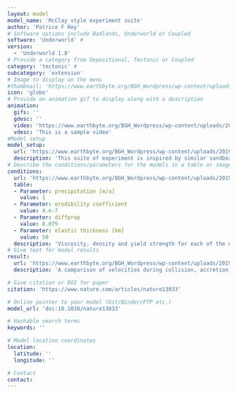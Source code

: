 ```yaml
---
layout: model
model_name: 'McClay style experiment suite'
author: 'Patrice F Rey'
# Software options include Badlands, Underworld or Coupled
software: 'Underworld' # 
version: 
  - 'Underworld 1.8'
# Provide a category from Depositional, Tectonic or Coupled
category: 'tectonic' # 
subcategory: 'extension'
# Image to display on the menu
#thumbnail: 'https://www.earthbyte.org/BGH_Wordpress/wp-content/uploads/2019/07/SlabPlateauCollision_white_background.jpg'
icon: 'globe'
# Provide an animation gif to display along with a description
animation:
  gifs: ''
  gdesc: ''
  video: 'https://www.earthbyte.org/BGH_Wordpress/wp-content/uploads/2019/08/A_McClay200_nomghr_Insta-1.mp4'
  vdesc: 'This is a sample video'
#Model setup
model_setup:
  url: 'https://www.earthbyte.org/BGH_Wordpress/wp-content/uploads/2019/08/McClay100.0004.png'
  description: 'This suite of experiment is inspired by similar sandbox analog models from Kent McClay. The model represents a domain 144 km long and 36 km deep, the top 12 km of which is made of air-like material. There is 16 km of sedimentary rocks distributed over 10 layers, the top 10 are 1.5 km thick. Underneath, there is 8 km of stronger rocks (i.e. larger cohesion and coefficient of friction). The fourth layer from the top is a salt-like layer (density 2000 kg/m3, viscosity 1e19 Pa.s). Otherwise, density increases with depth. We impose a pseudo-isostatic condition at the base of the model, to maintain the lithostatic pressure constant. This is a major difference with analog experiments. The wall to the right moves away at 2 cm/yr. '
# Describe the conditions/parameters for the models in a table or image
conditions:
  url: 'https://www.earthbyte.org/BGH_Wordpress/wp-content/uploads/2019/07/Moresi__et_al_2014_BC-1.jpg'
  table:
  - Parameter: precipitation [m/a]
    value: 1
  - Parameter: erodibility coefficient
    value: 4.e-7
  - Parameter: diffprop
    value: 0.075
  - Parameter: elastic thickness [km]
    value: 50
  description: 'Viscosity, density and yield strength for each of the domains in the model setup for a 80-Myr-old lithosphere'
# Give text for model results
result:
  url: 'https://www.earthbyte.org/BGH_Wordpress/wp-content/uploads/2019/07/Moresi__et_al_2014_results.jpg'
  description: 'A comparison of velocities during collision, accretion and recovery. Shown are the velocities of the subducting plate (black lines), the retreating end of the plate boundary (‘Trench retreat rate’, green), the colliding end of the plate boundary ‘Trench advance rate’, red), and the cusp of the laterally retreating trench (‘Lateral rollback rate’, blue). Negative velocities indicate retreat, positive velocities indicate advance.'

# Give citation or DOI for paper
citation: 'https://www.nature.com/articles/nature13033'

# Online pointer to your model (Git/Binder/FTP etc.)
model_url: 'doi:10.1038/nature13033'

# Hashable search terms
keywords: '' 

# Model location coordinates
location: 
  latitude: ''
  longitude: ''

# Contact 
contact:
---
```

